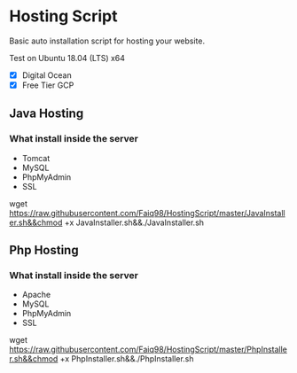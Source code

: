 # Hosting Script
Basic auto installation script for hosting your website.

Test on Ubuntu 18.04 (LTS) x64
- [x] Digital Ocean
- [x] Free Tier GCP

## Java Hosting
### What install inside the server
* Tomcat
* MySQL
* PhpMyAdmin
* SSL

wget https://raw.githubusercontent.com/Faiq98/HostingScript/master/JavaInstaller.sh&&chmod +x JavaInstaller.sh&&./JavaInstaller.sh

## Php Hosting
### What install inside the server
* Apache
* MySQL
* PhpMyAdmin
* SSL

wget https://raw.githubusercontent.com/Faiq98/HostingScript/master/PhpInstaller.sh&&chmod +x PhpInstaller.sh&&./PhpInstaller.sh